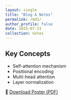 ```yaml
---
layout: single
title: "Blog & Notes"
permalink: /md1/
author_profile: false
date: 2025-07-23
collection: notes
---
```


## Key Concepts

- Self-attention mechanism
- Positional encoding
- Multi-head attention
- Layer normalization

📎 [Download Poster (PDF)](../files/paper1.pdf)
